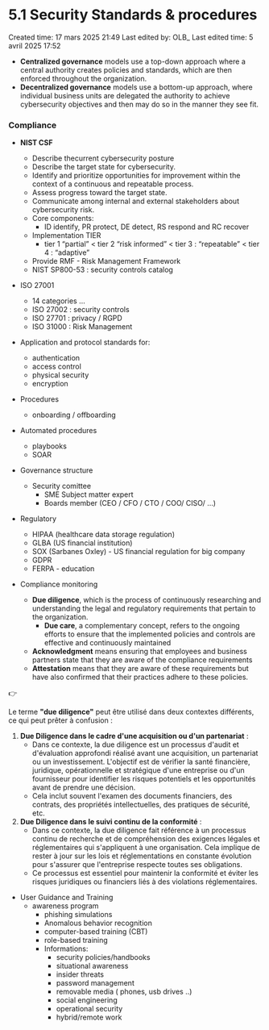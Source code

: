 # 5.1 Security Standards & procedures

Created time: 17 mars 2025 21:49
Last edited by: OLB_
Last edited time: 5 avril 2025 17:52

- **Centralized governance** models use a top-down approach where a central authority creates policies and standards, which are then enforced throughout the organization.
- **Decentralized governance** models use a bottom-up approach, where individual business units are delegated the authority to achieve cybersecurity objectives and then may do so in the manner they see fit.

### Compliance

- **NIST CSF**
    - Describe thecurrent cybersecurity posture
    - Describe the target state for cybersecurity.
    - Identify and prioritize opportunities for improvement within the
    context of a continuous and repeatable process.
    - Assess progress toward the target state.
    - Communicate among internal and external stakeholders about
    cybersecurity risk.
    - Core components:
        - ID identify, PR  protect, DE detect, RS respond and RC recover
    - Implementation TIER
        - tier 1 “partial” < tier 2 “risk informed” < tier 3 : “repeatable” < tier 4 : “adaptive”
    - Provide RMF - Risk Management Framework
    - NIST SP800-53 : security controls catalog
    
- ISO 27001
    - 14 categories …
    - ISO 27002 : security controls
    - ISO 27701 : privacy / RGPD
    - ISO 31000 : Risk Management
- Application and protocol standards for:
    - authentication
    - access control
    - physical security
    - encryption
- Procedures
    - onboarding / offboarding
- Automated procedures
    - playbooks
    - SOAR
- Governance structure
    - Security comittee
        - SME Subject matter expert
        - Boards member (CEO / CFO / CTO / COO/ CISO/ …)
- Regulatory
    - HIPAA (healthcare data storage regulation)
    - GLBA (US financial institution)
    - SOX (Sarbanes Oxley) - US financial regulation for big company
    - GDPR
    - FERPA - education
- Compliance monitoring
    - **Due diligence**, which is the process of continuously researching and
    understanding the legal and regulatory requirements that pertain to
    the organization.
        - **Due care**, a complementary concept, refers to the ongoing efforts to
        ensure that the implemented policies and controls are effective and
        continuously maintained
    - **Acknowledgment** means ensuring that employees and business
    partners state that they are aware of the compliance requirements
    - **Attestation** means that they are aware of these requirements but have
    also confirmed that their practices adhere to these policies.

<aside>
👉

Le terme **"due diligence"** peut être utilisé dans deux contextes différents, ce qui peut prêter à confusion :

1. **Due Diligence dans le cadre d'une acquisition ou d'un partenariat** :
    - Dans ce contexte, la due diligence est un processus d'audit et d'évaluation approfondi réalisé avant une acquisition, un partenariat ou un investissement. L'objectif est de vérifier la santé financière, juridique, opérationnelle et stratégique d'une entreprise ou d'un fournisseur pour identifier les risques potentiels et les opportunités avant de prendre une décision.
    - Cela inclut souvent l'examen des documents financiers, des contrats, des propriétés intellectuelles, des pratiques de sécurité, etc.
2. **Due Diligence dans le suivi continu de la conformité** :
    - Dans ce contexte, la due diligence fait référence à un processus continu de recherche et de compréhension des exigences légales et réglementaires qui s'appliquent à une organisation. Cela implique de rester à jour sur les lois et réglementations en constante évolution pour s'assurer que l'entreprise respecte toutes ses obligations.
    - Ce processus est essentiel pour maintenir la conformité et éviter les risques juridiques ou financiers liés à des violations réglementaires.
</aside>

- User Guidance and Training
    - awareness program
        - phishing simulations
        - Anomalous behavior recognition
        - computer-based training (CBT)
        - role-based training
        - Informations:
            - security policies/handbooks
            - situational awareness
            - insider threats
            - password management
            - removable media ( phones, usb drives ..)
            - social engineering
            - operational security
            - hybrid/remote work